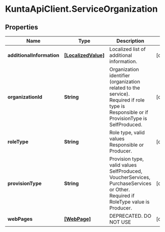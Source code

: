 # KuntaApiClient.ServiceOrganization

## Properties
Name | Type | Description | Notes
------------ | ------------- | ------------- | -------------
**additionalInformation** | [**[LocalizedValue]**](LocalizedValue.md) | Localized list of additional information. | [optional] 
**organizationId** | **String** | Organization identifier (organization related to the service). Required if role type is Responsible or if ProvisionType is SelfProduced. | [optional] 
**roleType** | **String** | Role type, valid values Responsible or Producer. | [optional] 
**provisionType** | **String** | Provision type, valid values SelfProduced, VoucherServices, PurchaseServices or Other. Required if RoleType value is Producer. | [optional] 
**webPages** | [**[WebPage]**](WebPage.md) | DEPRECATED. DO NOT USE | [optional] 


